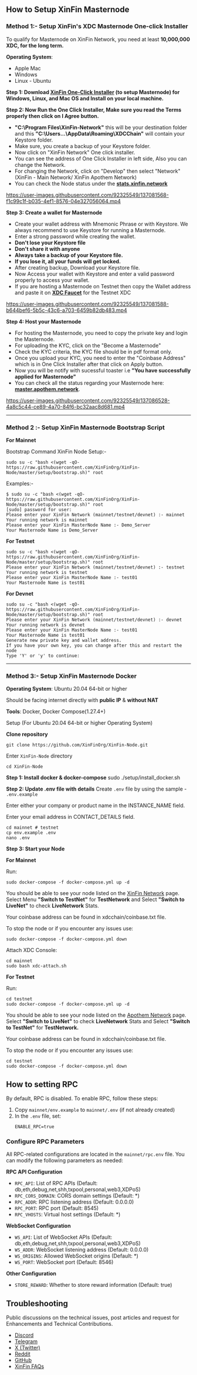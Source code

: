 ## How to Setup XinFin Masternode

### Method 1:- Setup XinFin's XDC Masternode One-click Installer ###

To qualify for Masternode on XinFin Network, you need at least **10,000,000 XDC, for the long term.**


**Operating System**:

* Apple Mac
* Windows
* Linux - Ubuntu

**Step 1: Download [XinFin One-Click Installer](https://xinfin.org/setup-masternode) (to setup Masternode) for Windows, Linux, and Mac OS and Install on your local machine.**

**Step 2: Now Run the One Click Installer, Make sure you read the Terms properly then click on I Agree button.**

* **"C:\Program Files\XinFin-Network"** this will be your destination folder and this **"C:\Users\...\AppData\Roaming\XDCChain"** will contain your Keystore folder.
* Make sure, you create a backup of your Keystore folder.
* Now click on "XinFin Network" One click installer.
* You can see the address of One Click Installer in left side, Also you can change the Network.
* For changing the Network, click on "Develop" then select "Network" (XinFin - Main Network/ XinFin Apothem Network)
* You can check the Node status under the **[stats.xinfin.network](http://stats.xinfin.network/)**



https://user-images.githubusercontent.com/92325549/137081568-f1c99c1f-b035-4ef1-8576-04e327056064.mp4



**Step 3: Create a wallet for Masternode**

* Create your wallet address with Mnemonic Phrase or with Keystore. We always recommend to use Keystore for running a Masternode.
* Enter a strong password while creating the wallet.
* **Don't lose your Keystore file**
* **Don't share it with anyone**
* **Always take a backup of your Keystore file.**
* **If you lose it, all your funds will get locked.**
* After creating backup, Download your Keystore file.
* Now Access your wallet with Keystore and enter a valid password properly to access your wallet.
* If you are hosting a Masternode on Testnet then copy the Wallet address and paste it on **[XDC Faucet](https://faucet.apothem.network/)** for the Testnet XDC



https://user-images.githubusercontent.com/92325549/137081588-b644bef6-5b5c-43c6-a703-6459b82db483.mp4



**Step 4: Host your Masternode**

* For hosting the Masternode, you need to copy the private key and login the Masternode.
* For uploading the KYC, click on the "Become a Masternode"
* Check the KYC criteria, the KYC file should be in pdf format only.
* Once you upload your KYC, you need to enter the "Coinbase Address" which is in One Click Installer after that click on Apply button.
* Now you will be notify with sucessful toaster i.e **"You have successfully applied for Masternode"**
* You can check all the status regarding your Masternode here: **[master.apothem.network](https://master.apothem.network/)**.




https://user-images.githubusercontent.com/92325549/137086528-4a8c5c44-ce89-4a70-84f6-bc32aac8d681.mp4




---------------------------------

### Method 2 :- Setup XinFin Masternode Bootstrap Script ###

**For Mainnet**

Bootstrap Command XinFin Node Setup:-

```
sudo su -c "bash <(wget -qO- https://raw.githubusercontent.com/XinFinOrg/XinFin-Node/master/setup/bootstrap.sh)" root
```

Examples:-
```
$ sudo su -c "bash <(wget -qO- https://raw.githubusercontent.com/XinFinOrg/XinFin-Node/master/setup/bootstrap.sh)" root
[sudo] password for user:
Please enter your XinFin Network (mainnet/testnet/devnet) :- mainnet
Your running network is mainnet
Please enter your XinFin MasterNode Name :- Demo_Server
Your Masternode Name is Demo_Server

```


**For Testnet**
```
sudo su -c "bash <(wget -qO- https://raw.githubusercontent.com/XinFinOrg/XinFin-Node/master/setup/bootstrap.sh)" root
Please enter your XinFin Network (mainnet/testnet/devnet) :- testnet
Your running network is testnet
Please enter your XinFin MasterNode Name :- test01
Your Masternode Name is test01
```

**For Devnet**
```
sudo su -c "bash <(wget -qO- https://raw.githubusercontent.com/XinFinOrg/XinFin-Node/master/setup/bootstrap.sh)" root
Please enter your XinFin Network (mainnet/testnet/devnet) :- devnet
Your running network is devnet
Please enter your XinFin MasterNode Name :- test01
Your Masternode Name is test01
Generate new private key and wallet address.
If you have your own key, you can change after this and restart the node
Type 'Y' or 'y' to continue:
```

---------------------------------

### Method 3:- Setup XinFin Masternode Docker ###

**Operating System**: Ubuntu 20.04 64-bit or higher

Should be facing internet directly with **public IP** & **without NAT**

**Tools**: Docker, Docker Compose(1.27.4+)

Setup (For Ubuntu 20.04 64-bit or higher Operating System)

**Clone repository**
```
git clone https://github.com/XinFinOrg/XinFin-Node.git
```

Enter `XinFin-Node` directory
```
cd XinFin-Node
```


**Step 1: Install docker & docker-compose**
    sudo ./setup/install_docker.sh

**Step 2: Update .env file with details**
Create `.env` file by using the sample - `.env.example`

Enter either your company or product name in the INSTANCE_NAME field.

Enter your email address in CONTACT_DETAILS field.

```
cd mainnet # testnet
cp env.example .env
nano .env
```

**Step 3: Start your Node**

**For Mainnet**

Run:
```
sudo docker-compose -f docker-compose.yml up -d
```

You should be able to see your node listed on the [XinFin Network](https://XinFin.network/) page.
Select Menu **"Switch to TestNet"** for **TestNetwork** and Select **"Switch to LiveNet"** to check **LiveNetwork** Stats.

Your coinbase address can be found in xdcchain/coinbase.txt file.

To stop the node or if you encounter any issues use:
```
sudo docker-compose -f docker-compose.yml down
```
Attach XDC Console:
```
cd mainnet
sudo bash xdc-attach.sh
```


**For Testnet**

Run:
```
cd testnet
sudo docker-compose -f docker-compose.yml up -d
```

You should be able to see your node listed on the [Apothem Network](https://apothem.network/#stats) page.
Select **"Switch to LiveNet"** to check **LiveNetwork** Stats and Select **"Switch to TestNet"** for **TestNetwork.**

Your coinbase address can be found in xdcchain/coinbase.txt file.

To stop the node or if you encounter any issues use:
```
cd testnet
sudo docker-compose -f docker-compose.yml down
```

## How to setting RPC
By default, RPC is disabled. To enable RPC, follow these steps:

1. Copy `mainnet/env.example` to `mainnet/.env` (if not already created)
2. In the `.env` file, set:
   ```
   ENABLE_RPC=true
   ```

### Configure RPC Parameters

All RPC-related configurations are located in the `mainnet/rpc.env` file. You can modify the following parameters as needed:

**RPC API Configuration**

- `RPC_API`: List of RPC APIs (Default: db,eth,debug,net,shh,txpool,personal,web3,XDPoS)
- `RPC_CORS_DOMAIN`: CORS domain settings (Default: \*)
- `RPC_ADDR`: RPC listening address (Default: 0.0.0.0)
- `RPC_PORT`: RPC port (Default: 8545)
- `RPC_VHOSTS`: Virtual host settings (Default: \*)

**WebSocket Configuration**

- `WS_API`: List of WebSocket APIs (Default: db,eth,debug,net,shh,txpool,personal,web3,XDPoS)
- `WS_ADDR`: WebSocket listening address (Default: 0.0.0.0)
- `WS_ORIGINS`: Allowed WebSocket origins (Default: \*)
- `WS_PORT`: WebSocket port (Default: 8546)

**Other Configuration**

- `STORE_REWARD`: Whether to store reward information (Default: true)

## Troubleshooting


Public discussions on the technical issues, post articles and request for Enhancements and Technical Contributions.

- [Discord](https://discord.com/invite/KZdD6pkFxp)
- [Telegram](https://t.me/xinfintalk)
- [X (Twitter)](https://x.com/XDC_Network_)
- [Reddit](https://www.reddit.com/r/xinfin/)
- [GitHub](https://github.com/XinFinorg)
- [XinFin FAQs](https://xdc.org/resources/faqs)
